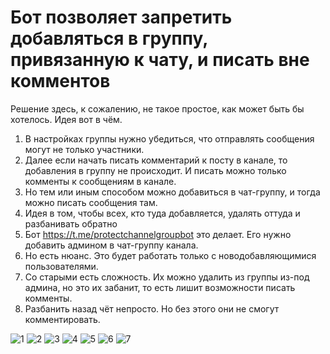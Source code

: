 # Бот позволяет запретить добавляться в группу, привязанную к чату, и писать вне комментов

Решение здесь, к сожалению, не такое простое, как может быть бы хотелось.
Идея вот в чём.

1. В настройках группы нужно убедиться, что отправлять сообщения могут не только участники.
2. Далее если начать писать комментарий к посту в канале, то добавления в группу не происходит. И писать можно только комменты к сообщениям в канале.
3. Но тем или иным способом можно добавиться в чат-группу, и тогда можно писать сообщения там.
4. Идея в том, чтобы всех, кто туда добавляется, удалять оттуда и разбанивать обратно
5. Бот https://t.me/protectchannelgroupbot это делает. Его нужно добавить админом в чат-группу канала.
6. Но есть нюанс. Это будет работать только с новодобавляющимися пользователями.
7. Со старыми есть сложность. Их можно удалить из группы из-под админа, но это их забанит, то есть лишит возможности писать комменты.
8. Разбанить назад чёт непросто. Но без этого они не смогут комментировать.

![1](https://raw.githubusercontent.com/ShashkovS/protectchannelgroupbot/main/docs/01_grp_admin.png)
![2](https://raw.githubusercontent.com/ShashkovS/protectchannelgroupbot/main/docs/02_grp_type.png)
![3](https://raw.githubusercontent.com/ShashkovS/protectchannelgroupbot/main/docs/03_grp_privacy.png)
![4](https://raw.githubusercontent.com/ShashkovS/protectchannelgroupbot/main/docs/04_grp_admin.png)
![5](https://raw.githubusercontent.com/ShashkovS/protectchannelgroupbot/main/docs/05_grp_addbot.png)
![6](https://raw.githubusercontent.com/ShashkovS/protectchannelgroupbot/main/docs/01_grp_admin.png)
![7](https://raw.githubusercontent.com/ShashkovS/protectchannelgroupbot/main/docs/06_bot_auth.png)
